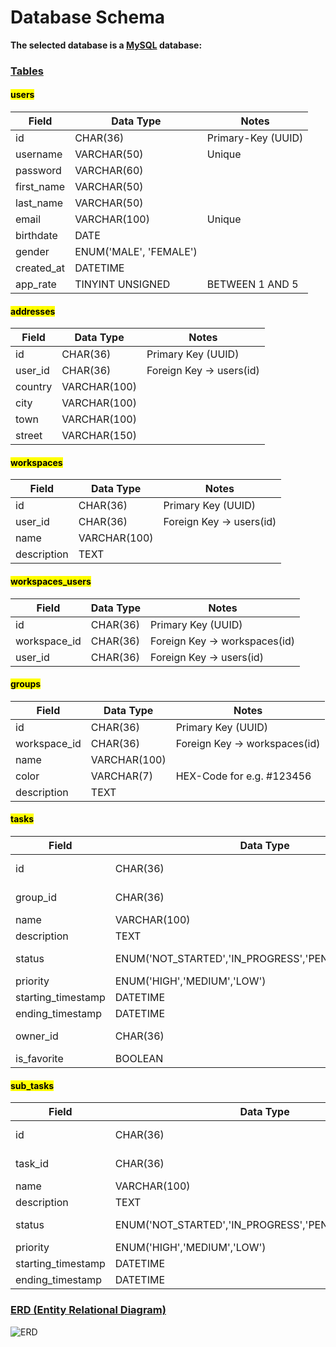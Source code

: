 # Database Schema 
**The selected database is a <u>MySQL</u> database:**

### <u>Tables</u>
#### <mark>users</mark>
| Field     | Data Type                 | Notes                 | 
| --------- | ------------------------- | --------------------  |
| id        | CHAR(36)                  | Primary-Key (UUID)    | 
| username  | VARCHAR(50)               | Unique                | 
| password  | VARCHAR(60)               |                       |
| first_name| VARCHAR(50)               |                       |
| last_name | VARCHAR(50)               |                       |
| email     | VARCHAR(100)              | Unique                |
| birthdate | DATE                      |                       |    
| gender    | ENUM('MALE', 'FEMALE')    |                       |
| created_at| DATETIME                  |                       |
| app_rate  | TINYINT UNSIGNED          | BETWEEN 1 AND 5       | 

#### <mark>addresses</mark>
| Field      | Data Type                 | Notes                  |
| ---------- | ------------------------- | ---------------------- |
| id         | CHAR(36)                  | Primary Key (UUID)     |
| user_id    | CHAR(36)                  | Foreign Key → users(id)|
| country    | VARCHAR(100)              |                        |
| city       | VARCHAR(100)              |                        |
| town       | VARCHAR(100)              |                        |
| street     | VARCHAR(150)              |                        |

#### <mark>workspaces</mark>
| Field       | Data Type    | Notes                  |
| ----------- | ------------ | ---------------------- |
| id          | CHAR(36)     | Primary Key (UUID)     |
| user_id     | CHAR(36)     | Foreign Key → users(id)|
| name        | VARCHAR(100) |                        |
| description | TEXT         |                        |

#### <mark>workspaces_users</mark>
| Field         | Data Type  | Notes                        |
| ------------- | ---------- | ---------------------------- |
| id            | CHAR(36)   | Primary Key (UUID)           |
| workspace_id  | CHAR(36)   | Foreign Key → workspaces(id) |
| user_id       | CHAR(36)   | Foreign Key → users(id)      |

#### <mark>groups</mark>
| Field       | Data Type    | Notes                        |
| ----------- | ------------ | ---------------------------- |
| id          | CHAR(36)     | Primary Key (UUID)           |
| workspace_id| CHAR(36)     | Foreign Key → workspaces(id) |
| name        | VARCHAR(100) |                              |
| color       | VARCHAR(7)   | HEX-Code for e.g. #123456  |
| description | TEXT         |                              |

#### <mark>tasks</mark>
| Field               | Data Type                                               | Notes                           |
| ------------------- | ------------------------------------------------------- | ------------------------------- |
| id                  | CHAR(36)                                                | Primary Key (UUID)              |
| group_id            | CHAR(36)                                                | Foreign Key → groups(id)        |
| name                | VARCHAR(100)                                            |                                 |
| description         | TEXT                                                    |                                 |
| status              | ENUM('NOT_STARTED','IN_PROGRESS','PENDING','FINISHED')  | Default 'NOT_STARTED'           |
| priority            | ENUM('HIGH','MEDIUM','LOW')                             | Default 'LOW'                   |
| starting_timestamp  | DATETIME                                               |                                 |
| ending_timestamp    | DATETIME                                               |                                 |
| owner_id            | CHAR(36)                                                | Foreign Key → users(id)         |
| is_favorite         | BOOLEAN                                                 | Default false                   |

#### <mark>sub_tasks</mark>
| Field               | Data Type                                               | Notes                           |
| ------------------- | ------------------------------------------------------- | ------------------------------- |
| id                  | CHAR(36)                                                | Primary Key (UUID)              |
| task_id             | CHAR(36)                                                | Foreign Key → tasks(id)         |
| name                | VARCHAR(100)                                            |                                 |
| description         | TEXT                                                    |                                 |
| status              | ENUM('NOT_STARTED','IN_PROGRESS','PENDING','FINISHED')  | Default 'NOT_STARTED'           |
| priority            | ENUM('HIGH','MEDIUM','LOW')                             | Default 'LOW'                   |
| starting_timestamp  | DATETIME                                                |                                 |
| ending_timestamp    | DATETIME                                                |                                 |

### <u>ERD (Entity Relational Diagram)</u>
<img src="https://i.postimg.cc/TPZ9PLc6/ERD.png" alt="ERD"/>